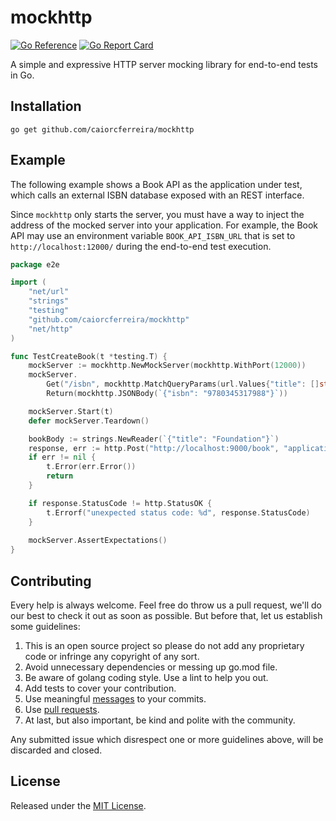 # mockhttp
[![Go Reference](https://pkg.go.dev/badge/github.com/caiorcferreira/mockhttp.svg)](https://pkg.go.dev/github.com/caiorcferreira/mockhttp)
[![Go Report Card](https://goreportcard.com/badge/github.com/caiorcferreira/mockhttp)](https://goreportcard.com/report/github.com/caiorcferreira/mockhttp)

A simple and expressive HTTP server mocking library for end-to-end tests in Go.

## Installation
```
go get github.com/caiorcferreira/mockhttp
```

## Example

The following example shows a Book API as the application under test, which calls an external ISBN database exposed with an REST interface.

Since `mockhttp` only starts the server, you must have a way to inject the address of the mocked server into your application. For example, the Book API may use an environment variable `BOOK_API_ISBN_URL` that is set to `http://localhost:12000/` during the end-to-end test execution.

```go
package e2e

import (
	"net/url"
	"strings"
	"testing"
	"github.com/caiorcferreira/mockhttp"
	"net/http"
)

func TestCreateBook(t *testing.T) {
	mockServer := mockhttp.NewMockServer(mockhttp.WithPort(12000))
	mockServer.
		Get("/isbn", mockhttp.MatchQueryParams(url.Values{"title": []string{"Foundation"}})).
		Return(mockhttp.JSONBody(`{"isbn": "9780345317988"}`))

	mockServer.Start(t)
	defer mockServer.Teardown()

	bookBody := strings.NewReader(`{"title": "Foundation"}`)
	response, err := http.Post("http://localhost:9000/book", "application/json", bookBody)
	if err != nil {
		t.Error(err.Error())
		return
	}

	if response.StatusCode != http.StatusOK {
		t.Errorf("unexpected status code: %d", response.StatusCode)
	}
	
	mockServer.AssertExpectations()
}
```

## Contributing
Every help is always welcome. Feel free do throw us a pull request, we'll do our best to check it out as soon as possible. But before that, let us establish some guidelines:

1. This is an open source project so please do not add any proprietary code or infringe any copyright of any sort.
2. Avoid unnecessary dependencies or messing up go.mod file.
3. Be aware of golang coding style. Use a lint to help you out.
4.  Add tests to cover your contribution.
5. Use meaningful [messages](https://medium.com/@menuka/writing-meaningful-git-commit-messages-a62756b65c81) to your commits.
6. Use [pull requests](https://help.github.com/en/github/collaborating-with-issues-and-pull-requests/about-pull-requests).
7. At last, but also important, be kind and polite with the community.

Any submitted issue which disrespect one or more guidelines above, will be discarded and closed.


## License

Released under the [MIT License](LICENSE).